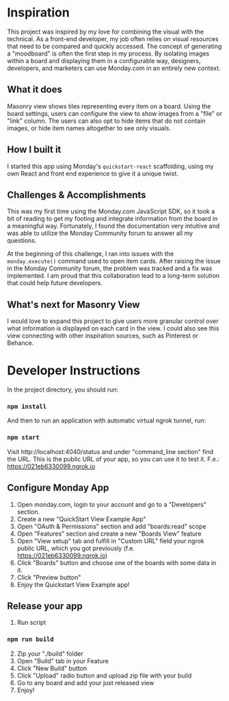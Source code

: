 # Inspiration
This project was inspired by my love for combining the visual with the technical. As a front-end developer, my job often relies on visual resources that need to be compared and quickly accessed. The concept of generating a "moodboard" is often the first step in my process. By isolating images within a board and displaying them in a configurable way, designers, developers, and marketers can use Monday.com in an entirely new context.

## What it does
Masonry view shows tiles representing every item on a board. Using the board settings, users can configure the view to show images from a "file" or "link" column. The users can also opt to hide items that do not contain images, or hide item names altogether to see only visuals.

## How I built it

I started this app using Monday's `quickstart-react` scaffolding, using my own React and front end experience to give it a unique twist.

## Challenges & Accomplishments

This was my first time using the Monday.com JavaScript SDK, so it took a bit of reading to get my footing and integrate information from the board in a meaningful way. Fortunately, I found the documentation very intuitive and was able to utilize the Monday Community forum to answer all my questions.

At the beginning of this challenge, I ran into issues with the `monday.execute()` command used to open item cards. After raising the issue in the Monday Community forum, the problem was tracked and a fix was implemented. I am proud that this collaboration lead to a long-term solution that could help future developers.

## What's next for Masonry View

I would love to expand this project to give users more granular control over what information is displayed on each card in the view. I could also see this view connecting with other inspiration sources, such as Pinterest or Behance.

# Developer Instructions

In the project directory, you should run:

### `npm install`

And then to run an application with automatic virtual ngrok tunnel, run:

### `npm start`

Visit http://localhost:4040/status and under "command_line section" find the URL. This is the public URL of your app, so you can use it to test it.
F.e.: https://021eb6330099.ngrok.io

## Configure Monday App

1. Open monday.com, login to your account and go to a "Developers" section.
2. Create a new "QuickStart View Example App"
3. Open "OAuth & Permissions" section and add "boards:read" scope
4. Open "Features" section and create a new "Boards View" feature
5. Open "View setup" tab and fulfill in "Custom URL" field your ngrok public URL, which you got previously (f.e. https://021eb6330099.ngrok.io)
6. Click "Boards" button and choose one of the boards with some data in it.
7. Click "Preview button"
8. Enjoy the Quickstart View Example app!

## Release your app

1. Run script

### `npm run build`

2. Zip your "./build" folder
3. Open "Build" tab in your Feature
4. Click "New Build" button
5. Click "Upload" radio button and upload zip file with your build
6. Go to any board and add your just released view
7. Enjoy!
